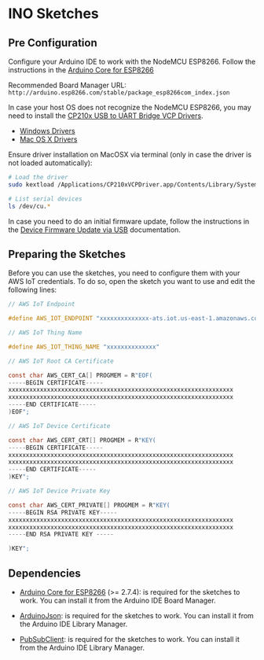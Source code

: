 # INO Sketches

## Pre Configuration

Configure your Arduino IDE to work with the NodeMCU ESP8266. Follow the instructions in the [Arduino Core for ESP8266](https://www.instructables.com/Steps-to-Setup-Arduino-IDE-for-NODEMCU-ESP8266-WiF/)

Recommended Board Manager URL:
`http://arduino.esp8266.com/stable/package_esp8266com_index.json`

In case your host OS does not recognize the NodeMCU ESP8266, you may need to install the [CP210x USB to UART Bridge VCP Drivers](https://www.silabs.com/products/development-tools/software/usb-to-uart-bridge-vcp-drivers).

- [Windows Drivers](https://www.silabs.com/documents/public/software/CP210x_Universal_Windows_Driver.zip)
- [Mac OS X Drivers](https://www.silabs.com/documents/public/software/Mac_OSX_VCP_Driver.zip)

Ensure driver installation on MacOSX via terminal (only in case the driver is not loaded automatically):

```bash
# Load the driver
sudo kextload /Applications/CP210xVCPDriver.app/Contents/Library/SystemExtensions/com.silabs.cp210x.dext/

# List serial devices
ls /dev/cu.*
```

In case you need to do an initial firmware update, follow the instructions in the [Device Firmware Update via USB](https://docs.espressif.com/projects/esp-idf/en/latest/esp32s2/api-guides/dfu.html#:~:text=The%20ESP32%2DS2%20chip%20needs,a%20moment%20and%20releasing%20GPIO0) documentation.

## Preparing the Sketches

Before you can use the sketches, you need to configure them with your AWS IoT credentials. To do so, open the sketch you want to use and edit the following lines:

```c
// AWS IoT Endpoint

#define AWS_IOT_ENDPOINT "xxxxxxxxxxxxxx-ats.iot.us-east-1.amazonaws.com"

// AWS IoT Thing Name

#define AWS_IOT_THING_NAME "xxxxxxxxxxxxxx"

// AWS IoT Root CA Certificate

const char AWS_CERT_CA[] PROGMEM = R"EOF(
-----BEGIN CERTIFICATE-----
xxxxxxxxxxxxxxxxxxxxxxxxxxxxxxxxxxxxxxxxxxxxxxxxxxxxxxxxxxxxxxxx
xxxxxxxxxxxxxxxxxxxxxxxxxxxxxxxxxxxxxxxxxxxxxxxxxxxxxxxxxxxxxxxx
-----END CERTIFICATE-----
)EOF";

// AWS IoT Device Certificate

const char AWS_CERT_CRT[] PROGMEM = R"KEY(
-----BEGIN CERTIFICATE-----
xxxxxxxxxxxxxxxxxxxxxxxxxxxxxxxxxxxxxxxxxxxxxxxxxxxxxxxxxxxxxxxx
xxxxxxxxxxxxxxxxxxxxxxxxxxxxxxxxxxxxxxxxxxxxxxxxxxxxxxxxxxxxxxxx
-----END CERTIFICATE-----
)KEY";

// AWS IoT Device Private Key

const char AWS_CERT_PRIVATE[] PROGMEM = R"KEY(
-----BEGIN RSA PRIVATE KEY-----
xxxxxxxxxxxxxxxxxxxxxxxxxxxxxxxxxxxxxxxxxxxxxxxxxxxxxxxxxxxxxxxx
xxxxxxxxxxxxxxxxxxxxxxxxxxxxxxxxxxxxxxxxxxxxxxxxxxxxxxxxxxxxxxxx
-----END RSA PRIVATE KEY -----

)KEY";
```

## Dependencies

- [Arduino Core for ESP8266](https://github.com/esp8266/Arduino) (>= 2.7.4): is required for the sketches to work. You can install it from the Arduino IDE Board Manager.

- [ArduinoJson](https://arduinojson.org/?utm_source=meta&utm_medium=library.properties): is required for the sketches to work. You can install it from the Arduino IDE Library Manager.

- [PubSubClient](https://pubsubclient.knolleary.net/): is required for the sketches to work. You can install it from the Arduino IDE Library Manager.

